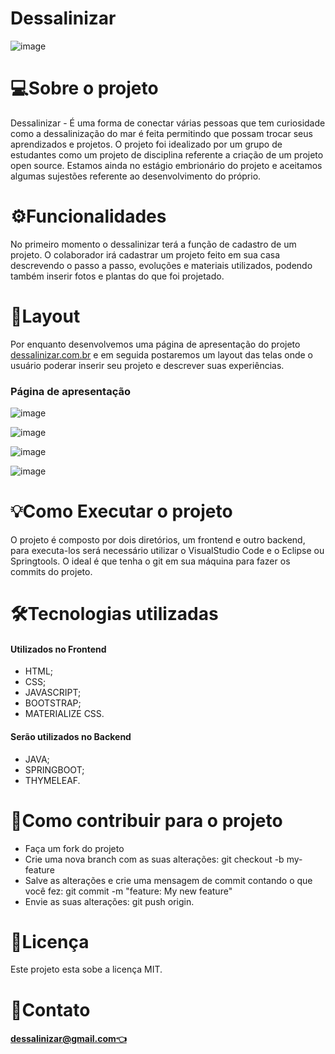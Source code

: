 <h1>Dessalinizar</h1>

![image](https://user-images.githubusercontent.com/85455346/121095158-2c8fb680-c7c6-11eb-81d8-8d8b71ebf3ac.png)

<h1>💻Sobre o projeto</h1>
<p>Dessalinizar - É uma forma de conectar várias pessoas que tem curiosidade como a dessalinização do mar é feita permitindo que possam trocar seus aprendizados e projetos.
O projeto foi idealizado por um grupo de estudantes como um projeto de disciplina referente a criação de um projeto open source. Estamos ainda no estágio embrionário do projeto e aceitamos algumas sujestões referente ao desenvolvimento do próprio.</p>

<h1>⚙️Funcionalidades</h1>
<p>No primeiro momento o dessalinizar terá a função de cadastro de um projeto. O colaborador irá cadastrar um projeto feito em sua casa descrevendo o passo a passo, evoluções e materiais utilizados, podendo também inserir fotos e plantas do que foi projetado.</p>

<h1>🎨Layout</h1>
<p>Por enquanto desenvolvemos uma página de apresentação do projeto  <a href="https://mmy8z.csb.app/" target="_blank">dessalinizar.com.br</a> e em seguida postaremos um layout das telas onde o usuário poderar inserir seu projeto e descrever suas experiências.</p>

<h3>Página de apresentação</h3>

![image](https://user-images.githubusercontent.com/85455346/121090478-09153d80-c7bf-11eb-8e78-889db9c7e1fd.png)

![image](https://user-images.githubusercontent.com/85455346/121074261-fcd2b580-c7a9-11eb-841d-320870b3249c.png)

![image](https://user-images.githubusercontent.com/85455346/121074340-1a078400-c7aa-11eb-9345-a3ba0d2c096a.png)

![image](https://user-images.githubusercontent.com/85455346/121074419-35728f00-c7aa-11eb-8486-d3f494204ecb.png)


<h1>💡Como Executar o projeto</h1>
O projeto é composto por dois diretórios, um frontend e outro backend, para executa-los será necessário utilizar o VisualStudio Code e o Eclipse ou Springtools.
O ideal é que tenha o git em sua máquina para fazer os commits do projeto.

<h1>🛠Tecnologias utilizadas</h1>  
<h4>Utilizados no Frontend</h4>
<ul>
<li>HTML;</li>
<li>CSS;</li>
<li>JAVASCRIPT;</li>
<li>BOOTSTRAP;</li>
<li>MATERIALIZE CSS.</li>
</ul>

<h4>Serão utilizados no Backend</h4>
<ul>
<li>JAVA;</li>
<li>SPRINGBOOT;</li>
<li>THYMELEAF.</li>
</ul>


<h1>💪Como contribuir para o projeto</h1>
<ul>
<li>Faça um fork do projeto</li>
<li>Crie uma nova branch com as suas alterações: git checkout -b my-feature</li>
<li>Salve as alterações e crie uma mensagem de commit contando o que você fez: git commit -m "feature: My new feature"</li>
<li>Envie as suas alterações: git push origin.</li>
</ul>

<h1>📝Licença</h1>
<p>Este projeto esta sobe a licença MIT.</p>

<h1>💬Contato</h1>
 <h4><a href="mailto:dessalinizar@gmail.com">dessalinizar@gmail.com👈</a></h4>
<!--
**Dessalinizar/dessalinizar** is a ✨ _special_ ✨ repository because its `README.md` (this file) appears on your GitHub profile.

Here are some ideas to get you started:

- 🔭 I’m currently working on ...
- 🌱 I’m currently learning ...
- 👯 I’m looking to collaborate on ...
- 🤔 I’m looking for help with ...
- 💬 Ask me about ...
- 📫 How to reach me: ...
- 😄 Pronouns: ...
- ⚡ Como contribuir para o projeto

